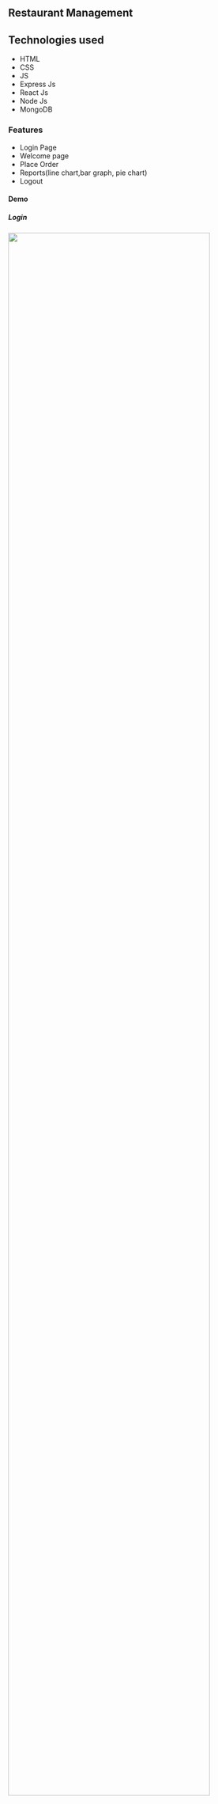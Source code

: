## Restaurant Management


## Technologies used
* HTML
* CSS
* JS
* Express Js
* React Js
* Node Js
* MongoDB

### Features
*  Login Page
*  Welcome page
*  Place Order
*  Reports(line chart,bar graph, pie chart)
*  Logout


#### Demo


<p align="center">
  
  ##### Login
  
<img src="images/log.PNG" height="90%" width="90%" >
  <br/>
  
  ##### Welcome
  
<img src="images/1u.PNG" height="90%" width="90%" >
  <br/>
  
  ##### Add Item
  
<img src="images/i1.PNG" height="90%" width="90%" >
  <br/>
  
  ##### Items
  
<img src="images/i2.PNG" height="90%" width="90%" >
  <br/>
  
  
    
  ##### Delete Item
  
<img src="images/i3.PNG" height="90%" width="90%" >
  <br/>
  
      
  ##### Search Item
  
<img src="images/i4.PNG" height="90%" width="90%" >
  <br/>
  
  <img src="images/i5.PNG" height="90%" width="90%" >
  <br/>
  
  ##### Add Order

  
  <img src="images/2u.PNG" height="90%" width="90%" >
  <br/>
  
  <img src="images/3u.PNG" height="90%" width="90%" >
  <br/>
  
  <img src="images/4u.PNG" height="90%" width="90%" >
  <br/>
  
  ##### Remove item from order

  
  <img src="images/5u.PNG" height="90%" width="90%" >
  <br/>
  
  <img src="images/6u.PNG" height="90%" width="90%" >
  <br/>
  
  
  ##### Order Reports
    
  <img src="images/6u1.PNG" height="90%" width="90%" >
  <br/>
  
    
  <img src="images/6u2.PNG" height="90%" width="90%" >
  <br/>
  
  
  <img src="images/7u.PNG" height="90%" width="90%" >
  <br/>
  
  
  
   <img src="images/8u.PNG" height="90%" width="90%" >
  <br/>
</p>
